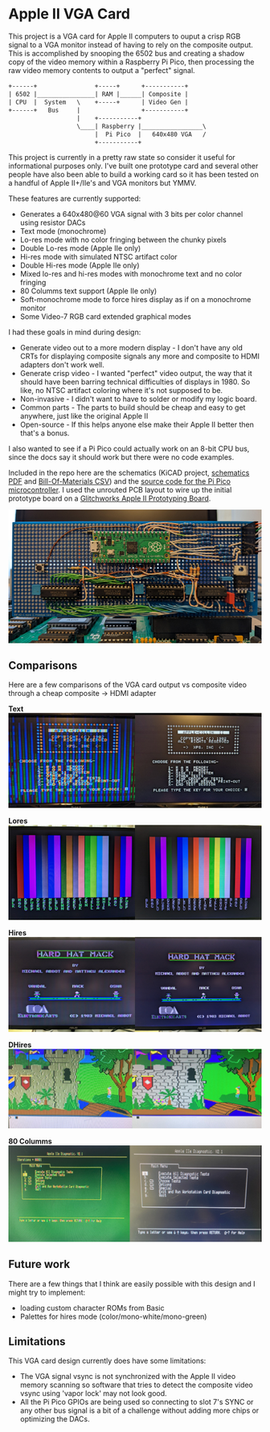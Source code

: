 # Apple II VGA Card

This project is a VGA card for Apple II computers to ouput a crisp RGB signal to a
VGA monitor instead of having to rely on the composite output. This is accomplished
by snooping the 6502 bus and creating a shadow copy of the video memory within a
Raspberry Pi Pico, then processing the raw video memory contents to output a "perfect"
signal.

    +------+                +-----+      +-----------+
    | 6502 |________________| RAM |______| Composite | 
    | CPU  |  System   \    +-----+      | Video Gen |
    +------+   Bus     |                 +-----------+
                       |    +-----------+
                       \____| Raspberry |_________________\
                            |  Pi Pico  |   640x480 VGA   /
                            +-----------+

This project is currently in a pretty raw state so consider it useful for informational
purposes only. I've built one prototype card and several other people have also been able to
build a working card so it has been tested on a handful of Apple II+/IIe's and VGA monitors
but YMMV.

These features are currently supported:
 * Generates a 640x480@60 VGA signal with 3 bits per color channel using resistor DACs
 * Text mode (monochrome)
 * Lo-res mode with no color fringing between the chunky pixels
 * Double Lo-res mode (Apple IIe only)
 * Hi-res mode with simulated NTSC artifact color
 * Double Hi-res mode (Apple IIe only)
 * Mixed lo-res and hi-res modes with monochrome text and no color fringing
 * 80 Columms text support (Apple IIe only)
 * Soft-monochrome mode to force hires display as if on a monochrome monitor
 * Some Video-7 RGB card extended graphical modes

I had these goals in mind during design:
 * Generate video out to a more modern display - I don't have any old CRTs for
   displaying composite signals any more and composite to HDMI adapters don't work well.
 * Generate crisp video - I wanted "perfect" video output, the way that it should have
   been barring technical difficulties of displays in 1980. So like, no NTSC artifact
   coloring where it's not supposed to be.
 * Non-invasive - I didn't want to have to solder or modify my logic board.
 * Common parts - The parts to build should be cheap and easy to get anywhere,
   just like the original Apple II
 * Open-source - If this helps anyone else make their Apple II better then that's
   a bonus.

I also wanted to see if a Pi Pico could actually work on an 8-bit CPU bus, since the docs
say it should work but there were no code examples.

Included in the repo here are the schematics (KiCAD project, [schematics PDF](AppleVGA/AppleVGA.pdf) and [Bill-Of-Materials CSV](AppleVGA/AppleVGA_BOM.csv)) and the [source code for the Pi Pico
microcontroller](pico/). I used the unrouted PCB layout to wire up the initial prototype
board on a [Glitchworks Apple II Prototyping Board](https://www.tindie.com/products/glitchwrks/gw-a2-1-glitchworks-apple-ii-prototyping-board/).

![Prototype Card](docs/prototype_card.jpg)


## Comparisons

Here are a few comparisons of the VGA card output vs composite video through
a cheap composite -> HDMI adapter

**Text**
![Text Mode](docs/composite_vs_vga_text.jpg)

**Lores**
![Lores Mode](docs/composite_vs_vga_lores.jpg)

**Hires**
![Hires Mode](docs/composite_vs_vga_hires.jpg)

**DHires**
![DHires Mode](docs/composite_vs_vga_dhires.jpg)

**80 Columms**
![80 Columms Mode](docs/composite_vs_vga_80columms.jpg)


## Future work

There are a few things that I think are easily possible with this design and I might
try to implement:
 * loading custom character ROMs from Basic
 * Palettes for hires mode (color/mono-white/mono-green)


## Limitations

This VGA card design currently does have some limitations:
 * The VGA signal vsync is not synchronized with the Apple II video memory scanning so
   software that tries to detect the composite video vsync using 'vapor lock' may not
   look good.
 * All the Pi Pico GPIOs are being used so connecting to slot 7's SYNC or any other bus
   signal is a bit of a challenge without adding more chips or optimizing the DACs.
